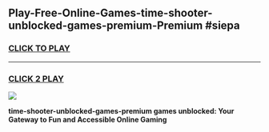 
## Play-Free-Online-Games-time-shooter-unblocked-games-premium-Premium #siepa
<h3>
<a href="https://premium.freeplayer.one?title=time-shooter-unblocked-games-premium&ref=8M">CLICK TO PLAY</a></h3>
<hr>

<h3>
<a href="https://premium.freeplayer.one?title=time-shooter-unblocked-games-premium&ref=8M">CLICK 2 PLAY</a>
  
</h3>

<a href="https://premium.freeplayer.one?title=time-shooter-unblocked-games-premium&ref=8M"><img src="https://clearcache.store/games.png"></a>


**time-shooter-unblocked-games-premium games unblocked: Your Gateway to Fun and Accessible Online Gaming**
